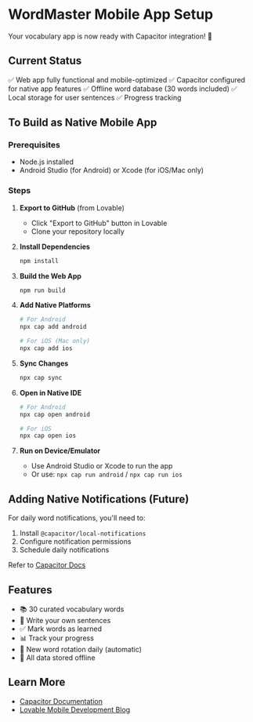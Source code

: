 # WordMaster Mobile App Setup

Your vocabulary app is now ready with Capacitor integration! 🎉

## Current Status

✅ Web app fully functional and mobile-optimized
✅ Capacitor configured for native app features
✅ Offline word database (30 words included)
✅ Local storage for user sentences
✅ Progress tracking

## To Build as Native Mobile App

### Prerequisites
- Node.js installed
- Android Studio (for Android) or Xcode (for iOS/Mac only)

### Steps

1. **Export to GitHub** (from Lovable)
   - Click "Export to GitHub" button in Lovable
   - Clone your repository locally

2. **Install Dependencies**
   ```bash
   npm install
   ```

3. **Build the Web App**
   ```bash
   npm run build
   ```

4. **Add Native Platforms**
   ```bash
   # For Android
   npx cap add android
   
   # For iOS (Mac only)
   npx cap add ios
   ```

5. **Sync Changes**
   ```bash
   npx cap sync
   ```

6. **Open in Native IDE**
   ```bash
   # For Android
   npx cap open android
   
   # For iOS
   npx cap open ios
   ```

7. **Run on Device/Emulator**
   - Use Android Studio or Xcode to run the app
   - Or use: `npx cap run android` / `npx cap run ios`

## Adding Native Notifications (Future)

For daily word notifications, you'll need to:
1. Install `@capacitor/local-notifications`
2. Configure notification permissions
3. Schedule daily notifications

Refer to [Capacitor Docs](https://capacitorjs.com/docs/apis/local-notifications)

## Features

- 📚 30 curated vocabulary words
- 📝 Write your own sentences
- ✅ Mark words as learned
- 📊 Track your progress
- 🔄 New word rotation daily (automatic)
- 💾 All data stored offline

## Learn More

- [Capacitor Documentation](https://capacitorjs.com/)
- [Lovable Mobile Development Blog](https://lovable.dev/blogs)
